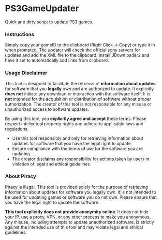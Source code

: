 # PS3GameUpdater
Quick and dirty script to update PS3 games.

### Instructions
Simply copy your gameID to the clipboard (Right Click -> Copy) or type it in when prompted. The updater will check the official sony servers for updates and add the XML file to the clipboard. Install JDownloader2 and have it set to automatically add links from clipboard.

### Usage Disclaimer
This tool is designed to facilitate the retrieval of **information about updates** for software that you **legally** own and are authorized to update. It explicitly **does not** initiate any download or interaction with the software itself. It is **not** intended for the acquisition or distribution of software without proper authorization. The creator of this tool is not responsible for any misuse or unauthorized access to software updates.

By using this tool, you **explicitly agree and accept** these terms. Please respect intellectual property rights and adhere to applicable laws and regulations.
- Use this tool responsibly and only for retrieving information about updates for software that you have the legal right to update.
- Ensure compliance with the terms of use for the software you are updating.
- The creator disclaims any responsibility for actions taken by users in violation of legal and ethical guidelines.

### About Piracy
Piracy is illegal. This tool is provided solely for the purpose of retrieving information about updates for software you legally own. It is not intended to be used for updating games or software you do not own. Please ensure that you have the legal right to update the software.

**This tool explicitly does not provide anonymity online**. It does not hide your IP, use a proxy, VPN, or any other process to make you anonymous. Any misuse, including attempts to update unauthorized software, is strictly against the intended use of this tool and may violate legal and ethical guidelines.

